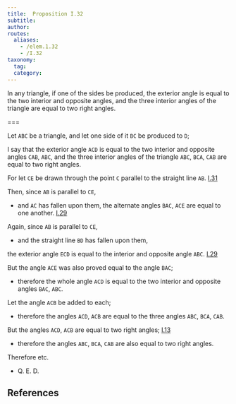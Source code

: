 ```yaml
---
title:  Proposition I.32
subtitle:
author:
routes:
  aliases:
    - /elem.1.32
    - /I.32
taxonomy:
  tag:
  category:
---
```


In any triangle, if one of the sides be produced, the exterior angle is equal to the two interior and opposite angles, and the three interior angles of the triangle are equal to two right angles.

===

Let `ABC` be a triangle, and let one side of it `BC` be produced to `D`;

I say that the exterior angle `ACD` is equal to the two interior and opposite angles `CAB`, `ABC`, and the three interior angles of the triangle `ABC`, `BCA`, `CAB` are equal to two right angles.

For let `CE` be drawn through the point `C` parallel to the straight line `AB`. [I.31]

Then, since `AB` is parallel to `CE`, 

- and `AC` has fallen upon them, the alternate angles `BAC`, `ACE` are equal to one another. [I.29]

Again, since `AB` is parallel to `CE`, 

- and the straight line `BD` has fallen upon them,

the exterior angle `ECD` is equal to the interior and opposite angle `ABC`. [I.29]

But the angle `ACE` was also proved equal to the angle `BAC`; 

- therefore the whole angle `ACD` is equal to the two interior and opposite angles `BAC`, `ABC`.

Let the angle `ACB` be added to each; 

- therefore the angles `ACD`, `ACB` are equal to the three angles `ABC`, `BCA`, `CAB`.

But the angles `ACD`, `ACB` are equal to two right angles; [I.13] 

- therefore the angles `ABC`, `BCA`, `CAB` are also equal to two right angles.

Therefore etc.

- Q. E. D.

## References

[I.13]: /elem.1.13 "Book 1 - Proposition 13"
[I.29]: /elem.1.29 "Book 1 - Proposition 29"
[I.31]: /elem.1.31 "Book 1 - Proposition 31"

